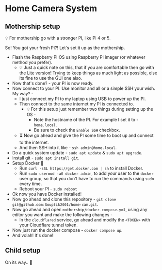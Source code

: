# Home Camera System

## Mothership setup

💡 For mothership go with a stronger PI, like PI 4 or 5.

So! You got your fresh PI?!
Let's set it up as the mothership.

- Flash the Raspberry PI OS using Raspberry PI imager (or whatever method you prefer).
  - 💡 Just a quick note on this, that if you are comfortable then go with the Lite version! Trying to keep things as much light as possible, else its fine to use the GUI one also.
- Now that's done? - your PI is now ready.
- Now connect to your PI. Use monitor and all or a simple SSH your wish. My way? -
  - I just connect my PI to my laptop using USB to power up the PI.
  - Then connect to the same internet my PI is connected to.
    - 💡 For this setup just remember two things during setting up the OS -
      - Note the hostname of the PI. For example I set it to - `home.local`.
      - Be sure to check the `Enable SSH` checkbox.
  - ⏳ Now go ahead and give the PI some time to boot up and connect to the internet.
  - And then SSH into it like - `ssh admin@home.local`.
- Do a quick system update - `sudo apt update` & `sudo apt upgrade`.
- Install git - `sudo apt install git`.
- Setup Docker 🐳
  - Run `curl -sSL https://get.docker.com | sh` to install Docker.
  - Run `sudo usermod -aG docker admin`, to add your user to the `docker` user group, so that you don't have to run the commands using `sudo` every time.
  - Reboot your PI - `sudo reboot`
- Ok now you have Docker installed!
- Now go ahead and clone this repository - `git clone git@github.com:Souptik2001/home-cam.git`.
- Now go ahead and open `mothership/docker-compose.yml`, using any editor you want and make the following changes -
  - In the `cloudflared` service, go ahead and modify the `<TOKEN>` with your Cloudflare tunnel token.
- Now just run the docker compose - `docker compose up`.
- And volah! It's done!

## Child setup

On its way.. 👀
